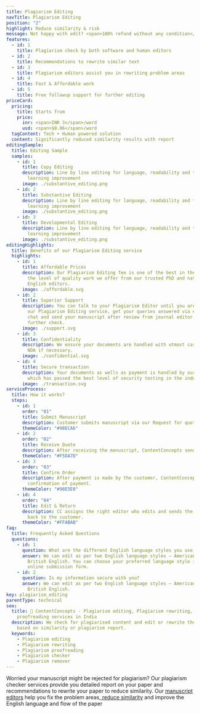 ```yaml
---
title: Plagiarism Editing
navTitle: Plagiarism Editing
position: "2"
highlight: Reduce similarity & risk
message: Not happy with edit? <span>100% refund without any condition</span>
features:
  - id: 1
    title: Plagiarism check by both software and human editors
  - id: 2
    title: Recommendations to rewrite similar text
  - id: 3
    title: Plagiarism editors assist you in rewriting problem areas
  - id: 4
    title: Fast & Affordable work
  - id: 5
    title: Free followup support for further editing
priceCard:
  pricing:
    title: Starts from
    price:
      inr: <span>INR 3</span>/word
      usd: <span>$0.06</span>/word
  tagContent: Tech + Human powered solution
  content: Significantly reduced similarity results with report
editingSample:
  title: Editing Sample
  samples:
    - id: 1
      title: Copy Editing
      description: Line by line editing for language, readability and technical
        learning improvement
      image: ./substantive_editing.png
    - id: 2
      title: Substantive Editing
      description: Line by line editing for language, readability and technical
        learning improvement
      image: ./substantive_editing.png
    - id: 3
      title: Developmental Editing
      description: Line by line editing for language, readability and technical
        learning improvement
      image: ./substantive_editing.png
editingHighlights:
  title: Benefits of our Plagiarism Editing service
  highlights:
    - id: 1
      title: Affordable Prices
      description: Our Plagiarism Editing fee is one of the best in the industry for
        the level of quality work we offer from our trusted PhD and native
        English editors.
      image: ./affordable.svg
    - id: 2
      title: Superior Support
      description: You can talk to your Plagiarism Editor until you are satisfied with
        our Plagiarism Editing service, get your queries answered via email or
        chat and send your manuscript after review from journal editor for
        further check.
      image: ./support.svg
    - id: 3
      title: Confidentiality
      description: We ensure your documents are handled with utmost care. We can sign
        NDA if necessary.
      image: ./confidential.svg
    - id: 4
      title: Secure transaction
      description: Your documents as wells as payment is handled by our secure website
        which has passed the best level of security testing in the industry.
      image: ./transaction.svg
serviceProcess:
  title: How it works?
  steps:
    - id: 1
      order: "01"
      title: Submit Manuscript
      description: Customer submits manuscript via our Request for quote page.
      themeColor: "#98ECA6"
    - id: 2
      order: "02"
      title: Receive Quote
      description: After receiving the manuscript, ContentConcepts sends price quote.
      themeColor: "#F5DA7D"
    - id: 3
      order: "03"
      title: Confirm Order
      description: After payment is made by the customer, ContentConcepts sends
        confirmation of payment.
      themeColor: "#98E5E0"
    - id: 4
      order: "04"
      title: Edit & Return
      description: CC assigns the right editor who edits and sends the edited document
        back to the customer.
      themeColor: "#FFABAB"
faq:
  title: Frequently Asked Questions
  questions:
    - id: 1
      question: What are the different English language styles you use while editing?
      answer: We can edit as per two English language styles – American English and
        British English. You can choose your preferred language style in the
        online submission form.
    - id: 2
      question: Is my information secure with you?
      answer: We can edit as per two English language styles – American English and
        British English.
key: plagiarism_editing
parentType: technical
seo:
  title: 👀 ContentConcepts - Plagiarism editing, Plagiarism rewriting, Plagiarism
    proofreading services in India
  description: We check for plagiarised content and edit or rewrite the manuscript
    based on similarity or plagiarism report.
  keywords:
    - Plagiarism editing
    - Plagiarism rewriting
    - Plagiarism proofreading
    - Plagiarism checker
    - Plagiarism remover
---
```


Worried your manuscript might be rejected for plagiarism? Our plagiarism checker services provide you detailed report on your paper and recommendations to rewrite your paper to reduce similarity. Our [manuscript editors](https://contentconcepts.in/about/) help you fix the problem areas,[ reduce similarity](https://contentconcepts.in/services/plagiarism_check/similarity_check) and improve the English language and flow of the paper
